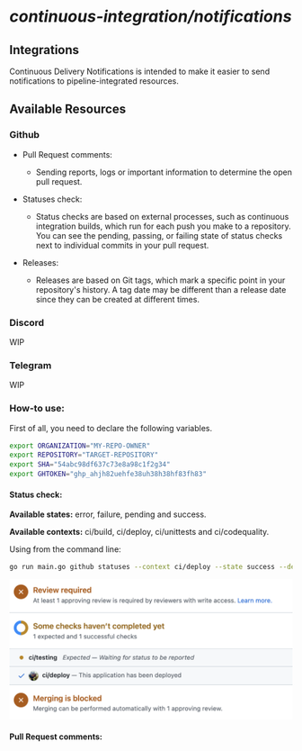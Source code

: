 # *continuous-integration/notifications*

## Integrations
Continuous Delivery Notifications is intended to make it easier to send notifications to pipeline-integrated resources.

## Available Resources
### Github
- Pull Request comments:
  - Sending reports, logs or important information to determine the open pull request.

- Statuses check:
  - Status checks are based on external processes, such as continuous integration builds, which run for each push you make to a repository. You can see the pending, passing, or failing state of status checks next to individual commits in your pull request.
  
- Releases:
  - Releases are based on Git tags, which mark a specific point in your repository's history. A tag date may be different than a release date since they can be created at different times.

### Discord
WIP

### Telegram
WIP

### How-to use:
First of all, you need to declare the following variables.

```bash
export ORGANIZATION="MY-REPO-OWNER"
export REPOSITORY="TARGET-REPOSITORY"
export SHA="54abc98df637c73e8a98c1f2g34"
export GHTOKEN="ghp_ahjh82uehfe38uh38h38hf83fh83"
```

#### Status check:

**Available states:**  error, failure, pending and success.

**Available contexts:** ci/build, ci/deploy, ci/unittests and ci/codequality.

Using from the command line:

```bash
go run main.go github statuses --context ci/deploy --state success --description "This application has been deployed" --targetUrl http://jenkins.mycompany.io
```

![alt statuses](img/status.png)

#### Pull Request comments:
